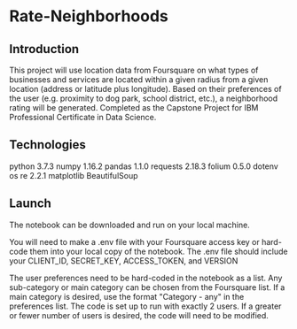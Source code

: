# Rate-Neighborhoods


## Introduction
This project will use location data from Foursquare on what types of businesses and services are located within a given radius from a given location (address or latitude plus longitude). Based on their preferences of the user (e.g. proximity to dog park, school district, etc.), a neighborhood rating will be generated. 
Completed as the Capstone Project for IBM Professional Certificate in Data Science. 


## Technologies
python 3.7.3
numpy 1.16.2
pandas 1.1.0
requests 2.18.3
folium 0.5.0
dotenv 
os
re 2.2.1
matplotlib
BeautifulSoup


## Launch
The notebook can be downloaded and run on your local machine.

You will need to make a .env file with your Foursquare access key or hard-code them into your local copy of the notebook. 
The .env file should include your CLIENT_ID, SECRET_KEY, ACCESS_TOKEN, and VERSION

The user preferences need to be hard-coded in the notebook as a list. Any sub-category or main category can be chosen from the Foursquare list. If a main category is desired, use the format "Category - any" in the preferences list. The code is set up to run with exactly 2 users. If a greater or fewer number of users is desired, the code will need to be modified. 

